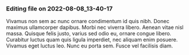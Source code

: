 

### Editing file on 2022-08-08_13-40-17

Vivamus non sem ac nunc ornare condimentum id quis nibh. Donec maximus ullamcorper dapibus. Morbi nec viverra libero. Aenean vitae nisl massa. Quisque felis justo, varius sed odio eu, ornare congue libero. Curabitur luctus quam quis ligula imperdiet, nec aliquam enim posuere. Vivamus eget luctus leo. Nunc eu porta sem. Fusce vel facilisis diam.


